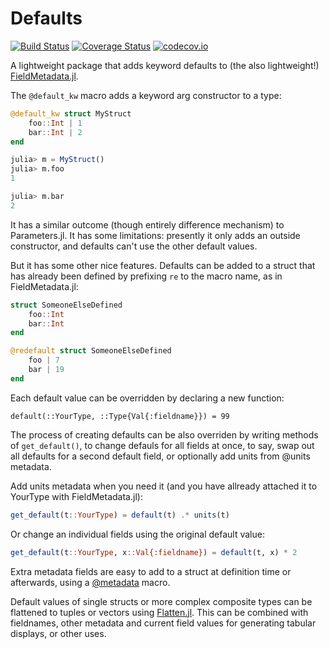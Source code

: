 # Defaults

[![Build Status](https://travis-ci.org/rafaqz/Defaults.jl.svg?branch=master)](https://travis-ci.org/rafaqz/Defaults.jl)
[![Coverage Status](https://coveralls.io/repos/rafaqz/Defaults.jl/badge.svg?branch=master&service=github)](https://coveralls.io/github/rafaqz/Defaults.jl?branch=master)
[![codecov.io](http://codecov.io/github/rafaqz/Defaults.jl/coverage.svg?branch=master)](http://codecov.io/github/rafaqz/Defaults.jl?branch=master)

A lightweight package that adds keyword defaults to (the also lightweight!) [FieldMetadata.jl](https://github.com/rafaqz/FieldMetadata.jl).

The `@default_kw` macro adds a keyword arg constructor to a type:

```julia
@default_kw struct MyStruct
    foo::Int | 1
    bar::Int | 2
end

julia> m = MyStruct()
julia> m.foo
1

julia> m.bar
2
```

It has a similar outcome (though entirely difference mechanism) to Parameters.jl. It has some limitations: presently it only adds an outside constructor, and defaults can't use the other default values.

But it has some other nice features. Defaults can be added to a struct that has already been defined by prefixing `re` to the macro name, as in FieldMetadata.jl:

```julia
struct SomeoneElseDefined
    foo::Int
    bar::Int
end

@redefault struct SomeoneElseDefined
    foo | 7
    bar | 19
end
```
Each default value can be overridden by declaring a new function:

```
default(::YourType, ::Type{Val{:fieldname}}) = 99
```

The process of creating defaults can be also overriden by writing methods of
`get_default()`, to change defauls for all fields at once, to say, swap out all
defaults for a second default field, or optionally add units from @units
metadata. 

Add units metadata when you need it (and you have allready attached it to YourType with FieldMetadata.jl):

```julia
get_default(t::YourType) = default(t) .* units(t)
```

Or change an individual fields using the original default value:
```julia
get_default(t::YourType, x::Val{:fieldname}) = default(t, x) * 2
```

Extra metadata fields are easy to add to a struct at definition time or
afterwards, using a [@metadata](https://github.com/rafaqz/FieldMetadata.jl) macro.

Default values of single structs or more complex composite types can be flattened to tuples or vectors using [Flatten.jl](https://github.com/rafaqz/Flatten.jl). This can be combined with fieldnames, other metadata and current field values for generating tabular displays, or other uses.
